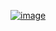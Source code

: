 ﻿[![image](https://github.com/wow2658/CodingTest/assets/34699039/e44320a3-c908-4eca-91f0-2f260e639f24)](https://www.acmicpc.net/problem/2193)
